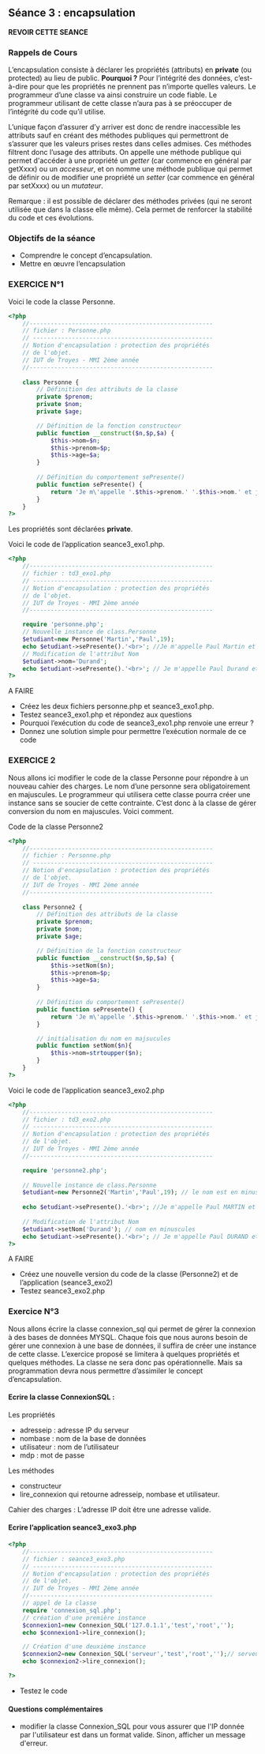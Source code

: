## Séance 3 : encapsulation

**REVOIR CETTE SEANCE**

### Rappels de Cours

L’encapsulation consiste à déclarer les propriétés (attributs) en **private** (ou protected) au lieu de public.
**Pourquoi ?** Pour l’intégrité des données, c’est-à-dire pour que les propriétés ne prennent pas n’importe quelles valeurs. 
Le programmeur d’une classe va ainsi construire un code fiable. Le programmeur utilisant de cette classe n’aura pas à se 
préoccuper de l’intégrité du code qu’il utilise.

L’unique façon d’assurer d’y arriver est donc de rendre inaccessible les attributs sauf en créant des méthodes publiques 
qui permettront de s’assurer que les valeurs prises restes dans celles admises. Ces méthodes filtrent donc l’usage des 
attributs. On appelle une méthode publique qui permet d'accéder à une propriété un *getter* (car commence en général par getXxxx) ou un *accesseur*, et on nomme une méthode publique qui permet de définir ou de modifier une propriété un *setter* (car commence en général par setXxxx) ou un *mutateur*.

Remarque : il est possible de déclarer des méthodes privées (qui ne seront utilisée que dans la classe elle même). Cela permet de renforcer la stabilité du code et ces évolutions.

###	Objectifs de la séance

*	Comprendre le concept d’encapsulation.
*	Mettre en œuvre l’encapsulation

###	EXERCICE N°1

Voici le code la classe Personne.

```php
<?php
	//----------------------------------------------------
	// fichier : Personne.php
	// ---------------------------------------------------
	// Notion d'encapsulation : protection des propriétés
	// de l'objet.	
	// IUT de Troyes - MMI 2ème année
	//----------------------------------------------------
		
	class Personne {
		// Définition des attributs de la classe
		private $prenom;
		private $nom;
		private $age;

  		// Définition de la fonction constructeur 
 		public function __construct($n,$p,$a) { 
			$this->nom=$n;
			$this->prenom=$p;
			$this->age=$a;
		}  
		
		// Définition du comportement sePresente() 
		public function sePresente() {  
			return 'Je m\'appelle '.$this->prenom.' '.$this->nom.' et j\'ai '.$this->age.' ans '; 
		}
	}
?>
```

Les propriétés sont déclarées **private**.

Voici le code de l’application seance3_exo1.php.

```php
<?php
	//----------------------------------------------------
	// fichier : td3_exo1.php
	// ---------------------------------------------------
	// Notion d'encapsulation : protection des propriétés
	// de l'objet.	
	// IUT de Troyes - MMI 2ème année
	//----------------------------------------------------

	require 'personne.php';
	// Nouvelle instance de class.Personne
	$etudiant=new Personne('Martin','Paul',19);
	echo $etudiant->sePresente().'<br>'; //Je m'appelle Paul Martin et j'ai 19 ans 
	// Modification de l'attribut Nom
	$etudiant->nom='Durand';
	echo $etudiant->sePresente().'<br>'; // Je m'appelle Paul Durand et j'ai 19 ans 
?>
```

A FAIRE
*	Créez les deux fichiers personne.php et seance3_exo1.php.
*	Testez seance3_exo1.php et répondez aux questions
*	Pourquoi l’exécution du code de seance3_exo1.php renvoie une erreur ?
*	Donnez une solution simple pour permettre l’exécution normale de ce code

###	EXERCICE 2

Nous allons ici modifier le code de la classe Personne pour répondre à un nouveau cahier des charges. Le nom d’une personne 
sera obligatoirement en majuscules. Le programmeur qui utilisera cette classe pourra créer une instance sans se soucier de 
cette contrainte. C’est donc à la classe de gérer conversion du nom en majuscules. Voici comment.

Code de la classe Personne2

```php
<?php
	//----------------------------------------------------
	// fichier : Personne.php
	// ---------------------------------------------------
	// Notion d'encapsulation : protection des propriétés
	// de l'objet.	
	// IUT de Troyes - MMI 2ème année
	//----------------------------------------------------
		
	class Personne2 {
		// Définition des attributs de la classe
		private $prenom;
		private $nom;
		private $age;

  		// Définition de la fonction constructeur 
 		public function __construct($n,$p,$a) { 
			$this->setNom($n);
			$this->prenom=$p;
			$this->age=$a;
		}  
		
		// Définition du comportement sePresente() 
		public function sePresente() {  
			return 'Je m\'appelle '.$this->prenom.' '.$this->nom.' et j\'ai '.$this->age.' ans '; 
		}

		// initialisation du nom en majsucules
		public function setNom($n){
			$this->nom=strtoupper($n); 
		}
	}
?>
```

Voici le code de l’application seance3_exo2.php

```php
<?php
	//----------------------------------------------------
	// fichier : td3_exo2.php
	// ---------------------------------------------------
	// Notion d'encapsulation : protection des propriétés
	// de l'objet.	
	// IUT de Troyes - MMI 2ème année
	//----------------------------------------------------

	require 'personne2.php';
	
	// Nouvelle instance de class.Personne
	$etudiant=new Personne2('Martin','Paul',19); // le nom est en minuscules
	
	echo $etudiant->sePresente().'<br>'; //Je m'appelle Paul MARTIN et j'ai 19 ans (nom en majuscules)
	
	// Modification de l'attribut Nom
	$etudiant->setNom('Durand'); // nom en minuscules 
	echo $etudiant->sePresente().'<br>'; // Je m'appelle Paul DURAND et j'ai 19 ans (nom en majuscules)
?>
```

A FAIRE
*	Créez une nouvelle version du code de la classe (Personne2) et de l’application (seance3_exo2)
*	Testez seance3_exo2.php

###	Exercice N°3

Nous allons écrire la classe connexion_sql qui permet de gérer la connexion à des bases de données MYSQL.
Chaque fois que nous aurons besoin de gérer une connexion à une base de données, il suffira de créer une instance de cette classe. L’exercice proposé se limitera à quelques propriétés et quelques méthodes. La classe ne sera donc pas opérationnelle. Mais sa programmation devra nous permettre d’assimiler le concept d’encapsulation.

####	Ecrire la classe ConnexionSQL :

Les propriétés
*	adresseip : adresse IP du serveur
*	nombase : nom de la base de données
*	utilisateur : nom de l’utilisateur
*	mdp : mot de passe

Les méthodes
*	constructeur
*	lire_connexion qui retourne adresseip, nombase et utilisateur.

Cahier des charges :
L’adresse IP doit être une adresse valide.

####	Ecrire l’application seance3_exo3.php

```php
<?php
	//----------------------------------------------------
	// fichier : seance3_exo3.php
	// ---------------------------------------------------
	// Notion d'encapsulation : protection des propriétés
	// de l'objet.	
	// IUT de Troyes - MMI 2ème année
	//----------------------------------------------------
	// appel de la classe
	require 'connexion_sql.php';
	// création d'une première instance
	$connexion1=new Connexion_SQL('127.0.1.1','test','root','');
	echo $connexion1->lire_connexion();

	// Création d'une deuxième instance
	$connexion2=new Connexion_SQL('serveur','test','root','');// serveur n'est pas une @ip valide
	echo $connexion2->lire_connexion();

?>
```
* Testez le code

#### Questions complémentaires

* modifier la classe Connexion_SQL pour vous assurer que l'IP donnée par l'utilisateur est dans un format valide. Sinon, afficher un message d'erreur.

